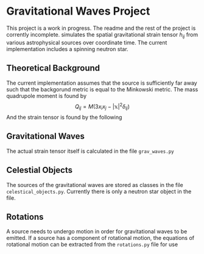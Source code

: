# Gravitational Waves Project
This project is a work in progress. The readme and the rest of the project is corrently incomplete. simulates the spatial gravitational strain tensor $h_{ij}$ from various astrophysical sources over coordinate time. The current implementation includes a spinning neutron star. 

## Theoretical Background
The current implementation assumes that the source is sufficiently far away such that the backgorund metric is equal to the Minkowski metric. The mass quadrupole moment is found by 
$$
Q_{ij}=M(3x_ix_j-|\mathbb{x}|^2\delta_{ij})
$$
And the strain tensor is found by the following


## Gravitational Waves
The actual strain tensor itself is calculated in the file `grav_waves.py`

## Celestial Objects
The sources of the gravitational waves are stored as classes in the file `celestical_objects.py`. Currently there is only a neutron star object in the file. 

## Rotations
A source needs to undergo motion in order for gravitational waves to be emitted. If a source has a component of rotational motion, the equations of rotational motion can be extracted from the `rotations.py` file for use
